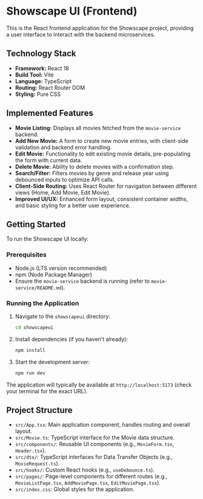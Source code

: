 # Showscape UI (Frontend)

This is the React frontend application for the Showscape project, providing a user interface to interact with the backend microservices.

## Technology Stack

*   **Framework:** React 18
*   **Build Tool:** Vite
*   **Language:** TypeScript
*   **Routing:** React Router DOM
*   **Styling:** Pure CSS

## Implemented Features

*   **Movie Listing:** Displays all movies fetched from the `movie-service` backend.
*   **Add New Movie:** A form to create new movie entries, with client-side validation and backend error handling.
*   **Edit Movie:** Functionality to edit existing movie details, pre-populating the form with current data.
*   **Delete Movie:** Ability to delete movies with a confirmation step.
*   **Search/Filter:** Filters movies by genre and release year using debounced inputs to optimize API calls.
*   **Client-Side Routing:** Uses React Router for navigation between different views (Home, Add Movie, Edit Movie).
*   **Improved UI/UX:** Enhanced form layout, consistent container widths, and basic styling for a better user experience.

## Getting Started

To run the Showscape UI locally:

### Prerequisites

*   Node.js (LTS version recommended)
*   npm (Node Package Manager)
*   Ensure the `movie-service` backend is running (refer to `movie-service/README.md`).

### Running the Application

1.  Navigate to the `showscapeui` directory:
    ```bash
    cd showscapeui
    ```
2.  Install dependencies (if you haven't already):
    ```bash
    npm install
    ```
3.  Start the development server:
    ```bash
    npm run dev
    ```

The application will typically be available at `http://localhost:5173` (check your terminal for the exact URL).

## Project Structure

*   `src/App.tsx`: Main application component, handles routing and overall layout.
*   `src/Movie.ts`: TypeScript interface for the Movie data structure.
*   `src/components/`: Reusable UI components (e.g., `MovieForm.tsx`, `Header.tsx`).
*   `src/dto/`: TypeScript interfaces for Data Transfer Objects (e.g., `MovieRequest.ts`).
*   `src/hooks/`: Custom React hooks (e.g., `useDebounce.ts`).
*   `src/pages/`: Page-level components for different routes (e.g., `MovieListPage.tsx`, `AddMoviePage.tsx`, `EditMoviePage.tsx`).
*   `src/index.css`: Global styles for the application.